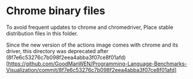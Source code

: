 # Chrome binary files

To avoid frequent updates to chrome and chromedriver, Place stable distribution files in this folder.

Since the new version of the actions image comes with chrome and its driver, this directory was deprecated after (8f7e6c53276c7b098f2eea4abba3f07ce8f01afd)[https://github.com/GoodManWEN/Programming-Language-Benchmarks-Visualization/commit/8f7e6c53276c7b098f2eea4abba3f07ce8f01afd]
